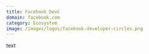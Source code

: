 ```yaml
---
title: Facebook DevC
domain: facebook.com
category: Ecosystem
image: /images/logos/facebook-developer-circles.png
---
```


text